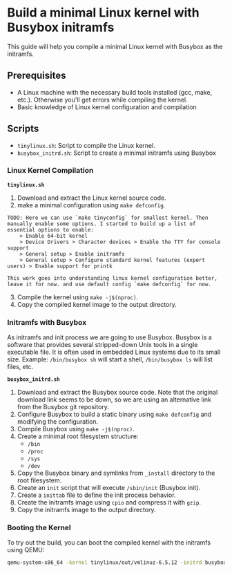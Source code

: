 
# Build a minimal Linux kernel with Busybox initramfs

This guide will help you compile a minimal Linux kernel with Busybox as the initramfs.

## Prerequisites

- A Linux machine with the necessary build tools installed (gcc, make, etc.). Otherwise you'll get errors while compiling the kernel.
- Basic knowledge of Linux kernel configuration and compilation

## Scripts
- `tinylinux.sh`: Script to compile the Linux kernel.
- `busybox_initrd.sh`: Script to create a minimal initramfs using Busybox

### Linux Kernel Compilation

**`tinylinux.sh`**
1. Download and extract the Linux kernel source code.
2. make a minimal configuration using `make defconfig`.
```
TODO: Here we can use `make tinyconfig` for smallest kernel. Then manually enable some options. I started to build up a list of essential options to enable:
    > Enable 64-bit kernel
    > Device Drivers > Character devices > Enable the TTY for console support
    > General setup > Enable initramfs
    > General setup > Configure standard kernel features (expert users) > Enable support for printk

This work goes into understanding linux kernel configuration better, leave it for now. and use default config `make defconfig` for now.
```
3. Compile the kernel using `make -j$(nproc)`.
4. Copy the compiled kernel image to the output directory.

### Initramfs with Busybox

As initramfs and init process we are going to use Busybox. Busybox is a software that provides several stripped-down Unix tools in a single executable file. It is often used in embedded Linux systems due to its small size.
Example: `/bin/busybox sh` will start a shell, `/bin/busybox ls` will list files, etc.

**`busybox_initrd.sh`**
1. Download and extract the Busybox source code. Note that the original download link seems to be down, so we are using an alternative link from the Busybox git repository.
2. Configure Busybox to build a static binary using `make defconfig` and modifying the configuration.
3. Compile Busybox using `make -j$(nproc)`.
4. Create a minimal root filesystem structure:
    - `/bin`
    - `/proc`
    - `/sys`
    - `/dev`
5. Copy the Busybox binary and symlinks from `_install` directory to the root filesystem.
6. Create an `init` script that will execute `/sbin/init` (Busybox init).
7. Create a `inittab` file to define the init process behavior.
8. Create the initramfs image using `cpio` and compress it with `gzip`.
9. Copy the initramfs image to the output directory.

### Booting the Kernel
To try out the build, you can boot the compiled kernel with the initramfs using QEMU:
```bash
qemu-system-x86_64 -kernel tinylinux/out/vmlinuz-6.5.12 -initrd busybox_initrd/out/initramfs.cpio.gz -append "console=ttyS0" -nographic
```
